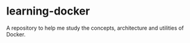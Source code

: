 # learning-docker
A repository to help me study the concepts, architecture and utilities of Docker.
